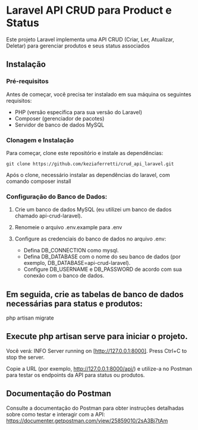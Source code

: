# Laravel API CRUD para Product e Status

Este projeto Laravel implementa uma API CRUD (Criar, Ler, Atualizar, Deletar) para gerenciar produtos e seus status associados

## Instalação

### Pré-requisitos

Antes de começar, você precisa ter instalado em sua máquina os seguintes requisitos:

- PHP (versão específica para sua versão do Laravel)
- Composer (gerenciador de pacotes)
- Servidor de banco de dados MySQL

### Clonagem e Instalação

Para começar, clone este repositório e instale as dependências:

    git clone https://github.com/keziaferretti/crud_api_laravel.git

Após o clone, necessário instalar as dependências do laravel, com comando
     composer install
 
    
### Configuração do Banco de Dados:

1. Crie um banco de dados MySQL (eu utilizei um banco de dados chamado api-crud-laravel).
2. Renomeie o arquivo .env.example para .env
3. Configure as credenciais do banco de dados no arquivo .env:

   - Defina DB_CONNECTION como mysql.
   - Defina DB_DATABASE com o nome do seu banco de dados (por exemplo, DB_DATABASE=api-crud-laravel).
   - Configure DB_USERNAME e DB_PASSWORD de acordo com sua conexão com o banco de dados.

## Em seguida, crie as tabelas de banco de dados necessárias para status e produtos:
php artisan migrate

## Execute php artisan serve para iniciar o projeto.
Você verá:
    INFO  Server running on [http://127.0.0.1:8000].
    Press Ctrl+C to stop the server.
    
Copie a URL (por exemplo, http://127.0.0.1:8000/api/) e utilize-a no Postman para testar os endpoints da API para status ou produtos.


## Documentação do Postman
Consulte a documentação do Postman para obter instruções detalhadas sobre como testar e interagir com a API: https://documenter.getpostman.com/view/25859010/2sA3Bj7tAm

